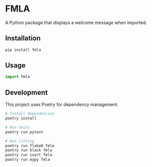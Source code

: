 # FMLA

A Python package that displays a welcome message when imported.

## Installation

```bash
pip install fmla
```

## Usage

```python
import fmla
```

## Development

This project uses Poetry for dependency management.

```bash
# Install dependencies
poetry install

# Run tests
poetry run pytest

# Run linting
poetry run flake8 fmla
poetry run black fmla
poetry run isort fmla
poetry run mypy fmla
```
